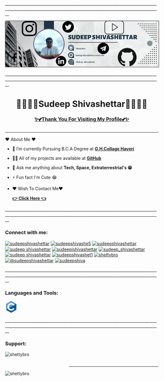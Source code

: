 <p>______________________________________________________________________________________________________________________________________________________________</p>

<p><img align="Center" src="https://github.com/ShettyBro/ShettyBro/blob/main/pics/banner.png" width="2048" border="1" /></p>
______________________________________________________________________________________________________________________________________________________________
<h1  align="center"> 🥷🥷🧑‍💻Sudeep Shivashettar🧑‍💻🥷🥷</h1>

 <h3 align="center"><ins> <td><tr><table>✨💕Thank You For Visiting My Profile💕✨ </td></tr></table></ins></h3>

______________________________________________________________________________________________________________________________________________________________




<p align="left"> ❤️ About Me ❤️</p><p></p>

- 🔭 I’m currently Pursuing B.C.A Degree at <b>[G.H.Collage Haveri](https://klebcahaveri.com) </b>

- 👨‍💻 All of my projects are available at <b> [GitHub](github.com/ShettyBro)</b>

- 💬 Ask me anything about **Tech, Space, Extraterrestrial's 😁**

- ⚡ Fun fact I'm Cute 😂

- ❤️ Wish To Contact Me❤️<p> <b>
  [👉 Click Here 👈](https://bit.ly/3dM0RE8)</b></p>



<p>______________________________________________________________________________________________________________________________________________________________</p>

<h3 align="left">Connect with me:</h3>
<p align="left">
<a href="https://dev.to/sudeepshivashettar" target="blank"><img align="center" src="https://raw.githubusercontent.com/rahuldkjain/github-profile-readme-generator/master/src/images/icons/Social/devto.svg" alt="sudeepshivashettar" height="30" width="40" /></a>
<a href="https://twitter.com/sudeepshivashe5" target="blank"><img align="center" src="https://raw.githubusercontent.com/rahuldkjain/github-profile-readme-generator/master/src/images/icons/Social/twitter.svg" alt="sudeepshivashe5" height="30" width="40" /></a>
<a href="https://linkedin.com/in/sudeepshivashettar" target="blank"><img align="center" src="https://raw.githubusercontent.com/rahuldkjain/github-profile-readme-generator/master/src/images/icons/Social/linked-in-alt.svg" alt="sudeepshivashettar" height="30" width="40" /></a>
<a href="https://stackoverflow.com/users/sudeep shivashettar" target="blank"><img align="center" src="https://raw.githubusercontent.com/rahuldkjain/github-profile-readme-generator/master/src/images/icons/Social/stack-overflow.svg" alt="sudeep shivashettar" height="30" width="40" /></a>
<a href="https://fb.com/sudeepjshivashettar" target="blank"><img align="center" src="https://raw.githubusercontent.com/rahuldkjain/github-profile-readme-generator/master/src/images/icons/Social/facebook.svg" alt="sudeepjshivashettar" height="30" width="40" /></a>
<a href="https://instagram.com/sudeep_shivashettar" target="blank"><img align="center" src="https://raw.githubusercontent.com/rahuldkjain/github-profile-readme-generator/master/src/images/icons/Social/instagram.svg" alt="sudeep_shivashettar" height="30" width="40" /></a>
<a href="https://www.youtube.com/c/sudeep shivashettar" target="blank"><img align="center" src="https://raw.githubusercontent.com/rahuldkjain/github-profile-readme-generator/master/src/images/icons/Social/youtube.svg" alt="sudeep shivashettar" height="30" width="40" /></a>
<a href="https://www.hackerrank.com/sudeepshivashet1" target="blank"><img align="center" src="https://raw.githubusercontent.com/rahuldkjain/github-profile-readme-generator/master/src/images/icons/Social/hackerrank.svg" alt="sudeepshivashet1" height="30" width="40" /></a>
<a href="https://www.leetcode.com/shettybro" target="blank"><img align="center" src="https://raw.githubusercontent.com/rahuldkjain/github-profile-readme-generator/master/src/images/icons/Social/leet-code.svg" alt="shettybro" height="30" width="40" /></a>
<a href="https://www.hackerearth.com/@sudeepshivashettar" target="blank"><img align="center" src="https://raw.githubusercontent.com/rahuldkjain/github-profile-readme-generator/master/src/images/icons/Social/hackerearth.svg" alt="@sudeepshivashettar" height="30" width="40" /></a>
<a href="https://www.topcoder.com/members/sudeepshiva" target="blank"><img align="center" src="https://raw.githubusercontent.com/rahuldkjain/github-profile-readme-generator/master/src/images/icons/Social/topcoder.svg" alt="sudeepshiva" height="30" width="40" /></a>
</p>
<p>______________________________________________________________________________________________________________________________________________________________</p>

<h3 align="left">Languages and Tools:</h3>
<p align="left"> <a href="https://www.cprogramming.com/" target="_blank" rel="noreferrer"> <img src="https://raw.githubusercontent.com/devicons/devicon/master/icons/c/c-original.svg" alt="c" width="40" height="40"/> </a> </p>

<p>______________________________________________________________________________________________________________________________________________________________</p>

<h3 align="left">Support:</h3>
<p><a href="https://www.buymeacoffee.com/shettybro"> <img align="left" src="https://cdn.buymeacoffee.com/buttons/v2/default-yellow.png" height="50" width="210" alt="shettybro" /></a></p><br><br>

______________________________________________________________________________________________________________________________________________________________
  
<p><img align="left" src="https://github-readme-stats.vercel.app/api/top-langs?username=shettybro&show_icons=true&locale=en&layout=compact" alt="shettybro" /></p>
